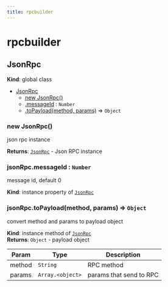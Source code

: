 ```yaml
---
title: rpcbuilder
---
```


# rpcbuilder

<a name="JsonRpc"></a>

## JsonRpc
**Kind**: global class  

* [JsonRpc](#JsonRpc)
    * [new JsonRpc()](#new_JsonRpc_new)
    * [.messageId](#JsonRpc+messageId) : <code>Number</code>
    * [.toPayload(method, params)](#JsonRpc+toPayload) ⇒ <code>Object</code>

<a name="new_JsonRpc_new"></a>

### new JsonRpc()
json rpc instance

**Returns**: [<code>JsonRpc</code>](#JsonRpc) - Json RPC instance  
<a name="JsonRpc+messageId"></a>

### jsonRpc.messageId : <code>Number</code>
message id, default 0

**Kind**: instance property of [<code>JsonRpc</code>](#JsonRpc)  
<a name="JsonRpc+toPayload"></a>

### jsonRpc.toPayload(method, params) ⇒ <code>Object</code>
convert method and params to payload object

**Kind**: instance method of [<code>JsonRpc</code>](#JsonRpc)  
**Returns**: <code>Object</code> - payload object  

| Param | Type | Description |
| --- | --- | --- |
| method | <code>String</code> | RPC method |
| params | <code>Array.&lt;object&gt;</code> | params that send to RPC |

